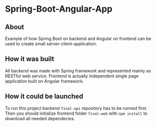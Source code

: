# Spring-Boot-Angular-App
## About
Example of how Spring Boot on backend and Angular on frontend can be used to create small server-client-application.
## How it was built
All backend was made with Spring framework and represented mainly as RESTful web service.
Frontend is actually independent single page application built on Angular framework.
## How it could be launched
To run this project backend `final-api` repository  has to be runned first. Then you should initialize frontend folder `final-web` with `npm install` to download all needed dependecies. 


